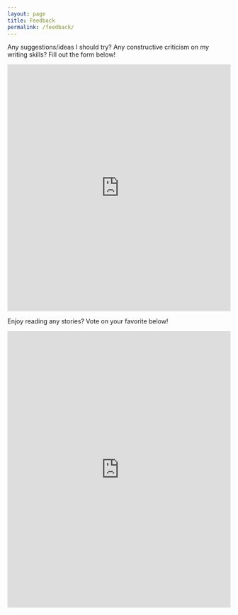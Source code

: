 ```yaml
---
layout: page
title: Feedback
permalink: /feedback/
---
```


Any suggestions/ideas I should try? Any constructive criticism on my writing skills? Fill out the form below!

<iframe src="https://docs.google.com/forms/d/e/1FAIpQLSfN45n8by6bbbyB8aFCGKZT3wNRzrx-7r9eGb9DyHfNssma6g/viewform?embedded=true" width="100%" height="558" frameborder="0" marginheight="0" marginwidth="0">Loading…</iframe>

Enjoy reading any stories? Vote on your favorite below! 
<iframe src="https://docs.google.com/forms/d/e/1FAIpQLSe1E2d2X9gJXSjgBXkS7nlCKz9u3fVSBXSp2BSlct89qPO45w/viewform?embedded=true" width="100%" height="625" frameborder="0" marginheight="0" marginwidth="0">Loading…</iframe>
